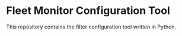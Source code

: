 # Fleet Monitor Configuration Tool
This repository contains the filter configuration tool written in Python.
